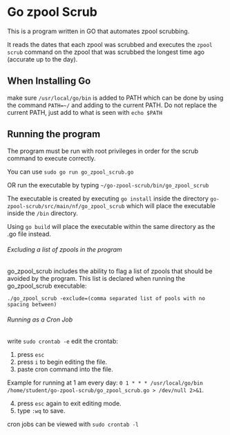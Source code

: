 # Go zpool Scrub

This is a program written in GO that automates zpool scrubbing.

It reads the dates that each zpool was scrubbed and executes the ```zpool scrub``` command on the zpool that was scrubbed the longest time ago (accurate up to the day).

## When Installing Go

make sure ```/usr/local/go/bin``` is added to PATH which can be done by using the command ```PATH=~/``` and adding to the current PATH. Do not replace the current PATH, just add to what is seen with ```echo $PATH```

## Running the program

The program must be run with root privileges in order for the scrub command to execute correctly.

You can use ```sudo go run go_zpool_scrub.go```

OR run the executable by typing ```~/go-zpool-scrub/bin/go_zpool_scrub```

The executable is created by executing ```go install``` inside the directory ```go-zpool-scrub/src/main/nf/go_zpool_scrub``` which will place the executable inside the ```/bin``` directory.

Using ```go build``` will place the executable within the same directory as the .go file instead.

###### Excluding a list of zpools in the program

go_zpool_scrub includes the ability to flag a list of zpools that should be avoided by the program. This list is declared when running the go_zpool_scrub executable:

```./go_zpool_scrub -exclude=(comma separated list of pools with no spacing between)```

###### Running as a Cron Job

write ```sudo crontab -e```
edit the crontab:
1) press ```esc```
2) press ```i``` to begin editing the file.
3) paste cron command into the file.

Example for running at 1 am every day: 
```0 1 * * * /usr/local/go/bin /home/student/go-zpool-scrub/go_zpool_scrub.go > /dev/null 2>&1```.

4) press ```esc``` again to exit editing mode.
5) type ```:wq``` to save.

cron jobs can be viewed with ```sudo crontab -l```